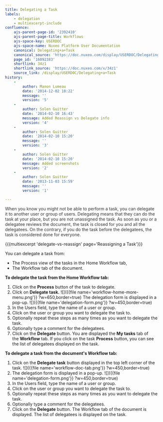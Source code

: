 ```yaml
---
title: Delegating a Task
labels:
    - delegation
    - multiexcerpt-include
confluence:
    ajs-parent-page-id: '2392410'
    ajs-parent-page-title: Workflows
    ajs-space-key: USERDOC
    ajs-space-name: Nuxeo Platform User Documentation
    canonical: Delegating+a+Task
    canonical_source: 'https://doc.nuxeo.com/display/USERDOC/Delegating+a+Task'
    page_id: '16092383'
    shortlink: 34z1
    shortlink_source: 'https://doc.nuxeo.com/x/34z1'
    source_link: /display/USERDOC/Delegating+a+Task
history:
    - 
        author: Manon Lumeau
        date: '2014-12-02 18:22'
        message: ''
        version: '5'
    - 
        author: Solen Guitter
        date: '2014-02-10 16:43'
        message: Added Reassign vs Delegate info
        version: '4'
    - 
        author: Solen Guitter
        date: '2014-02-10 15:20'
        message: ''
        version: '3'
    - 
        author: Solen Guitter
        date: '2014-02-10 15:20'
        message: Added screenshots
        version: '2'
    - 
        author: Solen Guitter
        date: '2013-11-03 15:59'
        message: ''
        version: '1'

---
```

<span style="color: rgb(51,51,51);">When you know you might not be able to perform a task, you can delegate it to another user or group of users. Delegating means that they can do the task at your place, but you are not unassigned the task. As soon as you or a delegatee reviews the document, the task is closed for you and all the delegatees. On the contrary, if you do the task before the delegatees, the task is considered done for everyone.</span>

{{{multiexcerpt 'delegate-vs-reassign' page='Reassigning a Task'}}}

You can delegate a task from:

*   The Process view of the tasks in the Home Workflow tab,
*   The Workflow tab of the document.

**To delegate the task from the Home Workflow tab:**

1.  Click on the&nbsp;**Process**&nbsp;button of the task to delegate.
2.  Click on&nbsp;**Delegate task.**
    ![]({{file name='workflow-home-more-menu.png'}} ?w=650,border=true)
    The delegation form is displayed in a pop-up.
    ![]({{file name='delegation-form.png'}} ?w=450,border=true)
3.  In the Users field, type the name of a user or group.
4.  Click on the user or group you want to delegate the task to.
5.  Optionally repeat these steps as many times as you want to delegate the task.
6.  Optionally type a comment for the delegatees.
7.  Click on the&nbsp;**Delegate**&nbsp;button.
    You are displayed the&nbsp;**My tasks**&nbsp;tab of the&nbsp;**Workflow**&nbsp;tab.
    If you click on the task **Process** button, you can see the list of delegatees displayed on the task.

**To delegate a task from the document's Workflow tab:**

1.  Click on the&nbsp;**Delegate task**&nbsp;button displayed in the top left corner of the task.
    ![]({{file name='workflow-doc-tab.png'}} ?w=450,border=true)
2.  The delegation form is displayed in a pop-up.
    ![]({{file name='delegation-form.png'}} ?w=450,border=true)
3.  In the Users field, type the name of a user or group.
4.  Click on the user or group you want to delegate the task to.
5.  Optionally repeat these steps as many times as you want to delegate the task.
6.  Optionally type a comment for the delegatees.
7.  Click on the&nbsp;**Delegate**&nbsp;button.
    The Workflow tab of the document is displayed. The list of delegatees is displayed on the task.